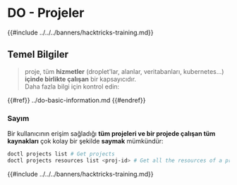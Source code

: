 # DO - Projeler

{{#include ../../../banners/hacktricks-training.md}}

## Temel Bilgiler

> proje, tüm **hizmetler** (droplet'lar, alanlar, veritabanları, kubernetes...) **içinde birlikte çalışan** bir kapsayıcıdır.\
> Daha fazla bilgi için kontrol edin:

{{#ref}}
../do-basic-information.md
{{#endref}}

### Sayım

Bir kullanıcının erişim sağladığı **tüm projeleri ve bir projede çalışan tüm kaynakları** çok kolay bir şekilde **saymak** mümkündür:
```bash
doctl projects list # Get projects
doctl projects resources list <proj-id> # Get all the resources of a project
```
{{#include ../../../banners/hacktricks-training.md}}

